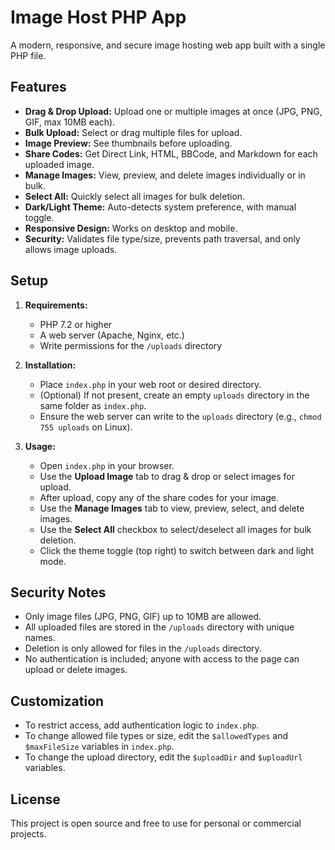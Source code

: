 # Image Host PHP App

A modern, responsive, and secure image hosting web app built with a single PHP file.

## Features
- **Drag & Drop Upload:** Upload one or multiple images at once (JPG, PNG, GIF, max 10MB each).
- **Bulk Upload:** Select or drag multiple files for upload.
- **Image Preview:** See thumbnails before uploading.
- **Share Codes:** Get Direct Link, HTML, BBCode, and Markdown for each uploaded image.
- **Manage Images:** View, preview, and delete images individually or in bulk.
- **Select All:** Quickly select all images for bulk deletion.
- **Dark/Light Theme:** Auto-detects system preference, with manual toggle.
- **Responsive Design:** Works on desktop and mobile.
- **Security:** Validates file type/size, prevents path traversal, and only allows image uploads.

## Setup
1. **Requirements:**
   - PHP 7.2 or higher
   - A web server (Apache, Nginx, etc.)
   - Write permissions for the `/uploads` directory

2. **Installation:**
   - Place `index.php` in your web root or desired directory.
   - (Optional) If not present, create an empty `uploads` directory in the same folder as `index.php`.
   - Ensure the web server can write to the `uploads` directory (e.g., `chmod 755 uploads` on Linux).

3. **Usage:**
   - Open `index.php` in your browser.
   - Use the **Upload Image** tab to drag & drop or select images for upload.
   - After upload, copy any of the share codes for your image.
   - Use the **Manage Images** tab to view, preview, select, and delete images.
   - Use the **Select All** checkbox to select/deselect all images for bulk deletion.
   - Click the theme toggle (top right) to switch between dark and light mode.

## Security Notes
- Only image files (JPG, PNG, GIF) up to 10MB are allowed.
- All uploaded files are stored in the `/uploads` directory with unique names.
- Deletion is only allowed for files in the `/uploads` directory.
- No authentication is included; anyone with access to the page can upload or delete images.

## Customization
- To restrict access, add authentication logic to `index.php`.
- To change allowed file types or size, edit the `$allowedTypes` and `$maxFileSize` variables in `index.php`.
- To change the upload directory, edit the `$uploadDir` and `$uploadUrl` variables.

## License
This project is open source and free to use for personal or commercial projects. 
